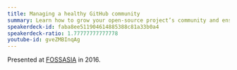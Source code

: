 ```yaml
---
title: Managing a healthy GitHub community
summary: Learn how to grow your open-source project’s community and ensure that it remains a healthy, happy and fun place.
speakerdeck-id: faba8ee511904614885388c81a33b0a4
speakerdeck-ratio: 1.77777777777778
youtube-id: gveZMBInqAg
---
```

Presented at [FOSSASIA](http://2016.fossasia.org) in 2016.
